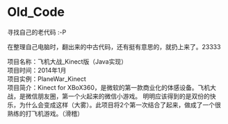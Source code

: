 # Old_Code
寻找自己的老代码 :-P

在整理自己电脑时，翻出来的中古代码，还有挺有意思的，就扔上来了。23333

项目名称：飞机大战_Kinect版（Java实现）</br>
项目时间：2014年1月</br>
项目实例：PlaneWar_Kinect</br>
项目简介：Kinect for XBoX360，是微软的第一款商业化的体感设备。飞机大战，是微信朋友圈，第一个火起来的微信小游戏。
明明应该得到的是双份的快乐，为什么会变成这样（大雾）。此项目将2个第一次结合了起来，做成了一个很熟练的打飞机游戏。（滑稽）
